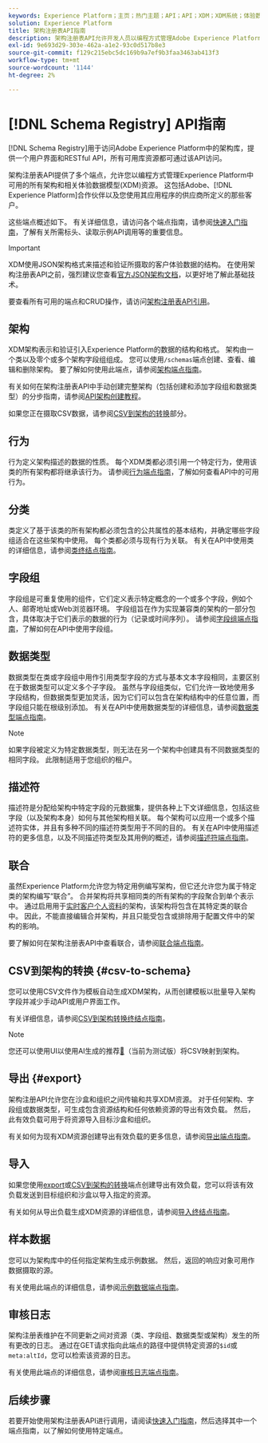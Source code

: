 ```yaml
---
keywords: Experience Platform；主页；热门主题；API；API；XDM；XDM系统；体验数据模型；体验数据模型；体验数据模型；数据模型；数据模型；架构注册表；架构注册表；
solution: Experience Platform
title: 架构注册表API指南
description: 架构注册表API允许开发人员以编程方式管理Adobe Experience Platform中的所有架构和相关体验数据模型(XDM)资源。 参阅本指南，了解如何使用 API 执行关键操作。
exl-id: 9e693d29-303e-462a-a1e2-93c0d517b8e3
source-git-commit: f129c215ebc5dc169b9a7ef9b3faa3463ab413f3
workflow-type: tm+mt
source-wordcount: '1144'
ht-degree: 2%

---
```


# [!DNL Schema Registry] API指南

[!DNL Schema Registry]用于访问Adobe Experience Platform中的架构库，提供一个用户界面和RESTful API，所有可用库资源都可通过该API访问。

架构注册表API提供了多个端点，允许您以编程方式管理Experience Platform中可用的所有架构和相关体验数据模型(XDM)资源。 这包括Adobe、[!DNL Experience Platform]合作伙伴以及您使用其应用程序的供应商所定义的那些客户。

这些端点概述如下。 有关详细信息，请访问各个端点指南，请参阅[快速入门指南](./getting-started.md)，了解有关所需标头、读取示例API调用等的重要信息。

>[!IMPORTANT]
>
>XDM使用JSON架构格式来描述和验证所摄取的客户体验数据的结构。 在使用架构注册表API之前，强烈建议您查看[官方JSON架构文档](https://json-schema.org/)，以更好地了解此基础技术。

要查看所有可用的端点和CRUD操作，请访问[架构注册表API引用](https://www.adobe.io/experience-platform-apis/references/schema-registry/)。

## 架构

XDM架构表示和验证引入Experience Platform的数据的结构和格式。 架构由一个类以及零个或多个架构字段组组成。 您可以使用`/schemas`端点创建、查看、编辑和删除架构。 要了解如何使用此端点，请参阅[架构端点指南](./schemas.md)。

有关如何在架构注册表API中手动创建完整架构（包括创建和添加字段组和数据类型）的分步指南，请参阅[API架构创建教程](../tutorials/create-schema-api.md)。

如果您正在摄取CSV数据，请参阅[CSV到架构的转换](#csv-to-schema)部分。

## 行为

行为定义架构描述的数据的性质。 每个XDM类都必须引用一个特定行为，使用该类的所有架构都将继承该行为。 请参阅[行为端点指南](./behaviors.md)，了解如何查看API中的可用行为。

## 分类

类定义了基于该类的所有架构都必须包含的公共属性的基本结构，并确定哪些字段组适合在这些架构中使用。 每个类都必须与现有行为关联。 有关在API中使用类的详细信息，请参阅[类终结点指南](./classes.md)。

## 字段组

字段组是可重复使用的组件，它们定义表示特定概念的一个或多个字段，例如个人、邮寄地址或Web浏览器环境。 字段组旨在作为实现兼容类的架构的一部分包含，具体取决于它们表示的数据的行为（记录或时间序列）。 请参阅[字段组端点指南](./field-groups.md)，了解如何在API中使用字段组。

## 数据类型

数据类型在类或字段组中用作引用类型字段的方式与基本文本字段相同，主要区别在于数据类型可以定义多个子字段。 虽然与字段组类似，它们允许一致地使用多字段结构，但数据类型更加灵活，因为它们可以包含在架构结构中的任意位置，而字段组只能在根级别添加。 有关在API中使用数据类型的详细信息，请参阅[数据类型端点指南](./data-types.md)。

>[!NOTE]
>
>如果字段被定义为特定数据类型，则无法在另一个架构中创建具有不同数据类型的相同字段。 此限制适用于您组织的租户。

## 描述符

描述符是分配给架构中特定字段的元数据集，提供各种上下文详细信息，包括这些字段（以及架构本身）如何与其他架构相关联。 每个架构可以应用一个或多个描述符实体，并且有多种不同的描述符类型用于不同的目的。 有关在API中使用描述符的更多信息，以及不同描述符类型及其用例的概述，请参阅[描述符端点指南](./descriptors.md)。

## 联合

虽然Experience Platform允许您为特定用例编写架构，但它还允许您为属于特定类的架构编写“联合”。 合并架构将共享相同类的所有架构的字段聚合到单个表示中。 通过启用用于[实时客户个人资料](../../profile/home.md)的架构，该架构将包含在其特定类的联合中。 因此，不能直接编辑合并架构，并且只能受包含或排除用于配置文件中的架构的影响。

要了解如何在架构注册表API中查看联合，请参阅[联合端点指南](./unions.md)。

## CSV到架构的转换 {#csv-to-schema}

您可以使用CSV文件作为模板自动生成XDM架构，从而创建模板以批量导入架构字段并减少手动API或用户界面工作。

有关详细信息，请参阅[CSV到架构转换终结点指南](./export.md)。

>[!NOTE]
>
>您还可以使用UI以使用AI生成的推荐[&#128279;](../../ingestion/tutorials/map-csv/recommendations.md)（当前为测试版）将CSV映射到架构。

## 导出 {#export}

架构注册API允许您在沙盒和组织之间传输和共享XDM资源。 对于任何架构、字段组或数据类型，可生成包含资源结构和任何依赖资源的导出有效负载。 然后，此有效负载可用于将资源导入目标沙盒和组织。

有关如何为现有XDM资源创建导出有效负载的更多信息，请参阅[导出端点指南](./export.md)。

## 导入

如果您使用[export](#export)或[CSV到架构的转换](./import.md)端点创建导出有效负载，您可以将该有效负载发送到目标组织和沙盒以导入指定的资源。

有关如何从导出负载生成XDM资源的详细信息，请参阅[导入终结点指南](./export.md)。

## 样本数据

您可以为架构库中的任何指定架构生成示例数据。 然后，返回的响应对象可用作数据摄取的源。

有关使用此端点的详细信息，请参阅[示例数据端点指南](./sample-data.md)。

## 审核日志

架构注册表维护在不同更新之间对资源（类、字段组、数据类型或架构）发生的所有更改的日志。 通过在GET请求指向此端点的路径中提供特定资源的`$id`或`meta:altId`，您可以检索该资源的日志。

有关使用此端点的详细信息，请参阅[审核日志端点指南](./audit-log.md)。

## 后续步骤

若要开始使用架构注册表API进行调用，请阅读[快速入门指南](./getting-started.md)，然后选择其中一个端点指南，以了解如何使用特定端点。
